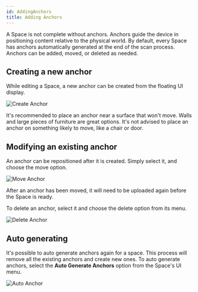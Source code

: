 ```yaml
---
id: AddingAnchors
title: Adding Anchors
---
```


A Space is not complete without anchors. Anchors guide the device in positioning content relative to the physical world.
By default, every Space has anchors automatically generated at the end of the scan process. Anchors can be added, moved, or deleted as needed.

## Creating a new anchor

While editing a Space, a new anchor can be created from the floating UI display.

![Create Anchor](../../img/product/spaces/AnchorCreate.gif)

It's recommended to place an anchor near a surface that won't move. Walls and large pieces of furniture are great options.
It's not advised to place an anchor on something likely to move, like a chair or door. 

## Modifying an existing anchor

An anchor can be repositioned after it is created. 
Simply select it, and choose the move option.

![Move Anchor](../../img/product/spaces/AnchorMove.gif)

After an anchor has been moved, it will need to be uploaded again before the Space is ready.

To delete an anchor, select it and choose the delete option from its menu.

![Delete Anchor](../../img/product/spaces/AnchorDelete.gif)

## Auto generating

It's possible to auto generate anchors again for a space. This process will remove all the existing anchors and create new ones. 
To auto generate anchors, select the <b>Auto Generate Anchors</b> option from the Space's UI menu.

![Auto Anchor](../../img/product/spaces/AnchorAuto.gif)
